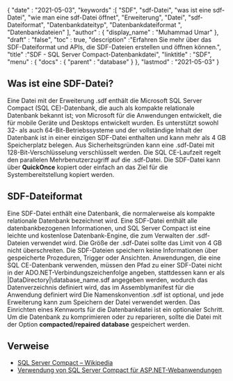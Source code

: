 {
  "date" : "2021-05-03",
  "keywords" :[ "SDF", "sdf-Datei", "was ist eine sdf-Datei", "wie man eine sdf-Datei öffnet", "Erweiterung", "Datei", "sdf-Dateiformat", "Datenbankdateityp", "Datenbankdateiformat ", "Datenbankdateien" ],
  "author" : {
    "display_name" : "Muhammad Umar"
},
  "draft" : "false",
  "toc" : true,
  "description" :"Erfahren Sie mehr über das SDF-Dateiformat und APIs, die SDF-Dateien erstellen und öffnen können.",
  "title" :"SDF - SQL Server Compact-Datenbankdatei",
  "linktitle" : "SDF",
  "menu" : {
    "docs" : {
      "parent" : "database"
}
},
  "lastmod" : "2021-05-03"
}

## Was ist eine SDF-Datei?
Eine Datei mit der Erweiterung .sdf enthält die Microsoft SQL Server Compact (SQL CE)-Datenbank, die auch als kompakte relationale Datenbank bekannt ist; von Microsoft für die Anwendungen entwickelt, die für mobile Geräte und Desktops entwickelt wurden. Es unterstützt sowohl 32- als auch 64-Bit-Betriebssysteme und der vollständige Inhalt der Datenbank ist in einer einzigen SDF-Datei enthalten und kann mehr als 4 GB Speicherplatz belegen. Aus Sicherheitsgründen kann eine .sdf-Datei mit 128-Bit-Verschlüsselung verschlüsselt werden. Die SQL CE-Laufzeit regelt den parallelen Mehrbenutzerzugriff auf die .sdf-Datei. Die SDF-Datei kann über **QuickOnce** kopiert oder einfach an das Ziel für die Systembereitstellung kopiert werden.

## SDF-Dateiformat
Eine SDF-Datei enthält eine Datenbank, die normalerweise als kompakte relationale Datenbank bezeichnet wird. Eine SDF-Datei enthält alle datenbankbezogenen Informationen, und SQL Server Compact ist eine leichte und kostenlose Datenbank-Engine, die zum Verwalten der .sdf-Dateien verwendet wird. Die Größe der .sdf-Datei sollte das Limit von 4 GB nicht überschreiten. Die SDF-Dateien speichern keine Informationen über gespeicherte Prozeduren, Trigger oder Ansichten. Anwendungen, die eine SQL CE-Datenbank verwenden, müssen den Pfad zu einer SDF-Datei nicht in der ADO.NET-Verbindungszeichenfolge angeben, stattdessen kann er als |DataDirectory|\database_name.sdf angegeben werden, wodurch das Datenverzeichnis definiert wird, das im Assemblymanifest für die Anwendung definiert wird
Die Namenskonvention .sdf ist optional, und jede Erweiterung kann zum Speichern der Datei verwendet werden. Das Einrichten eines Kennworts für die Datenbankdatei ist ein optionaler Schritt. Um die Datenbank zu komprimieren oder zu reparieren, sollte die Datei mit der Option **compacted/repaired database** gespeichert werden.

## Verweise

* [SQL Server Compact – Wikipedia](https://en.wikipedia.org/wiki/SQL_Server_Compact)
* [Verwendung von SQL Server Compact für ASP.NET-Webanwendungen](https://learn.microsoft.com/en-us/previous-versions/aspnet/ms247257(v=vs.110))


